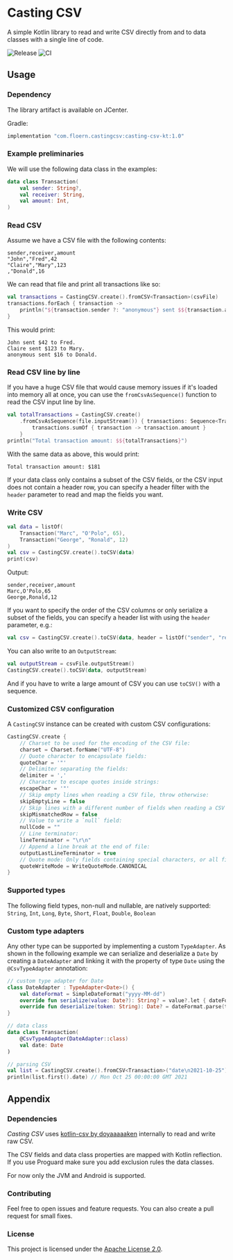 # Casting CSV

A simple Kotlin library to read and write CSV directly from and to data classes with a single line of code.

![Release](https://img.shields.io/bintray/v/floern/maven/casting-csv-kt?label=release)
![CI](https://img.shields.io/github/workflow/status/Floern/casting-csv-kt/CI/main?label=ci)

## Usage

### Dependency

The library artifact is available on JCenter.

Gradle:
```kotlin
implementation "com.floern.castingcsv:casting-csv-kt:1.0"
```

### Example preliminaries

We will use the following data class in the examples:
```kotlin
data class Transaction(
    val sender: String?,
    val receiver: String,
    val amount: Int,
)
```

### Read CSV

Assume we have a CSV file with the following contents:
```text
sender,receiver,amount
"John","Fred",42
"Claire","Mary",123
,"Donald",16
```

We can read that file and print all transactions like so:
```kotlin
val transactions = CastingCSV.create().fromCSV<Transaction>(csvFile)
transactions.forEach { transaction ->
    println("${transaction.sender ?: "anonymous"} sent $${transaction.amount} to ${transaction.receiver}.")
}
```

This would print:
```text
John sent $42 to Fred.
Claire sent $123 to Mary.
anonymous sent $16 to Donald.
```

### Read CSV line by line

If you have a huge CSV file that would cause memory issues if it's loaded into memory all at once, 
you can use the `fromCsvAsSequence()` function to read the CSV input line by line.
```kotlin
val totalTransactions = CastingCSV.create()
    .fromCsvAsSequence(file.inputStream()) { transactions: Sequence<Transaction> ->
        transactions.sumOf { transaction -> transaction.amount }
    }
println("Total transaction amount: $${totalTransactions}")
```

With the same data as above, this would print: 
```text
Total transaction amount: $181
```

If your data class only contains a subset of the CSV fields, or the CSV input does not contain a header row, 
you can specify a header filter with the `header` parameter to read and map the fields you want.

### Write CSV

```kotlin
val data = listOf(
	Transaction("Marc", "O'Polo", 65),
	Transaction("George", "Ronald", 12)
)
val csv = CastingCSV.create().toCSV(data)
print(csv)
```

Output:
```text 
sender,receiver,amount
Marc,O'Polo,65
George,Ronald,12
```

If you want to specify the order of the CSV columns or only serialize a subset of the fields, 
you can specify a header list with using the `header` parameter, e.g.:
```kotlin
val csv = CastingCSV.create().toCSV(data, header = listOf("sender", "receiver", "amount"))
```

You can also write to an `OutputStream`:
```kotlin
val outputStream = csvFile.outputStream()
CastingCSV.create().toCSV(data, outputStream)
```

And if you have to write a large amount of CSV you can use `toCSV()` with a sequence.

### Customized CSV configuration

A `CastingCSV` instance can be created with custom CSV configurations:

```kotlin
CastingCSV.create {
    // Charset to be used for the encoding of the CSV file:
    charset = Charset.forName("UTF-8")
    // Quote character to encapsulate fields:
    quoteChar = '"'
    // Delimiter separating the fields:
    delimiter = ','
    // Character to escape quotes inside strings:
    escapeChar = '"'
    // Skip empty lines when reading a CSV file, throw otherwise:
    skipEmptyLine = false
    // Skip lines with a different number of fields when reading a CSV file, throw otherwise:
    skipMismatchedRow = false
    // Value to write a `null` field:
    nullCode = ""
    // Line terminator:
    lineTerminator = "\r\n"
    // Append a line break at the end of file:
    outputLastLineTerminator = true
    // Quote mode: Only fields containing special characters, or all fields:
    quoteWriteMode = WriteQuoteMode.CANONICAL
}
```

### Supported types

The following field types, non-null and nullable, are natively supported: 
`String`, `Int`, `Long`, `Byte`, `Short`, `Float`, `Double`, `Boolean`

### Custom type adapters

Any other type can be supported by implementing a custom `TypeAdapter`. 
As shown in the following example we can serialize and deserialize a `Date` by creating a `DateAdapter` 
and linking it with the property of type `Date` using the `@CsvTypeAdapter` annotation:
```kotlin
// custom type adapter for Date
class DateAdapter : TypeAdapter<Date>() {
    val dateFormat = SimpleDateFormat("yyyy-MM-dd")
    override fun serialize(value: Date?): String? = value?.let { dateFormat.format(it) }
    override fun deserialize(token: String): Date? = dateFormat.parse(token)
}

// data class
data class Transaction(
    @CsvTypeAdapter(DateAdapter::class)
    val date: Date
)

// parsing CSV
val list = CastingCSV.create().fromCSV<Transaction>("date\n2021-10-25")
println(list.first().date) // Mon Oct 25 00:00:00 GMT 2021
```

## Appendix

### Dependencies

_Casting CSV_ uses [kotlin-csv by doyaaaaaken](https://github.com/doyaaaaaken/kotlin-csv) internally to read and write raw CSV.

The CSV fields and data class properties are mapped with Kotlin reflection. 
If you use Proguard make sure you add exclusion rules the data classes.

For now only the JVM and Android is supported.

### Contributing

Feel free to open issues and feature requests. You can also create a pull request for small fixes. 

### License

This project is licensed under the [Apache License 2.0](http://www.apache.org/licenses/LICENSE-2.0).
